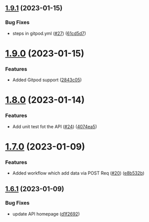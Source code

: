 ## [1.9.1](https://github.com/Pradumnasaraf/OpenSource-API/compare/v1.9.0...v1.9.1) (2023-01-15)


### Bug Fixes

* steps in gitpod.yml ([#27](https://github.com/Pradumnasaraf/OpenSource-API/issues/27)) ([61cd5d7](https://github.com/Pradumnasaraf/OpenSource-API/commit/61cd5d7a44044c87871623375d6b64acca93d3b1))



# [1.9.0](https://github.com/Pradumnasaraf/OpenSource-API/compare/v1.8.0...v1.9.0) (2023-01-15)


### Features

* Added Gitpod support ([2843c05](https://github.com/Pradumnasaraf/OpenSource-API/commit/2843c05df1bad1adf4bd330dc4729ef0391fdf52))



# [1.8.0](https://github.com/Pradumnasaraf/OpenSource-API/compare/v1.7.0...v1.8.0) (2023-01-14)


### Features

* Add unit test fot the API ([#24](https://github.com/Pradumnasaraf/OpenSource-API/issues/24)) ([4074ea5](https://github.com/Pradumnasaraf/OpenSource-API/commit/4074ea52f010c3e4732ea998ce710b6f4d554eb9))



# [1.7.0](https://github.com/Pradumnasaraf/OpenSource-API/compare/v1.6.1...v1.7.0) (2023-01-09)


### Features

* Added workflow which add data via POST Req ([#20](https://github.com/Pradumnasaraf/OpenSource-API/issues/20)) ([e8b532b](https://github.com/Pradumnasaraf/OpenSource-API/commit/e8b532b5c23d5d51dcc4e238d20a8bdf00cbcde0))



## [1.6.1](https://github.com/Pradumnasaraf/OpenSource-API/compare/v1.6.0...v1.6.1) (2023-01-09)


### Bug Fixes

* update API homepage ([d1f2692](https://github.com/Pradumnasaraf/OpenSource-API/commit/d1f269206d6208420ebd378ee0a06f7aeccf849a))



